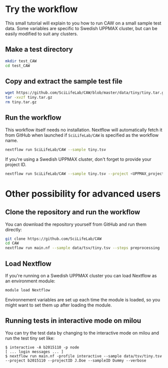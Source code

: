 # Try the workflow
This small tutorial will explain to you how to run CAW on a small sample test data. Some variables are specific to Swedish UPPMAX cluster, but can be easily modified to suit any clusters.

## Make a test directory
```bash
mkdir test_CAW
cd test_CAW
```

## Copy and extract the sample test file
```bash
wget https://github.com/SciLifeLab/CAW/blob/master/data/tiny/tiny.tar.gz?raw=true -O tiny.tar.gz
tar -xvzf tiny.tar.gz
rm tiny.tar.gz
```

## Run the workflow
This workflow itself needs no installation. Nextflow will automatically fetch it from GitHub when launched if `SciLifeLab/CAW` is specified as the workflow name.
```bash
nextflow run SciLifeLab/CAW --sample tiny.tsv
```
If you're using a Swedish UPPMAX cluster, don't forget to provide your project ID.
```bash
nextflow run SciLifeLab/CAW --sample tiny.tsv --project <UPPMAX_project_ID>
```

# Other possibility for advanced users

## Clone the repository and run the workflow
You can download the repository yourself from GitHub and run them directly:
```bash
git clone https://github.com/SciLifeLab/CAW
cd CAW
nextflow run main.nf --sample data/tsv/tiny.tsv --steps preprocessing
```

## Load Nextflow
If you're running on a Swedish UPPMAX cluster you can load Nextflow as an environment module:
```bash
module load Nextflow
```
Environnement variables are set up each time the module is loaded, so you might want to set them up after loading the module.

## Running tests in interactive mode on milou
You can try the test data by changing to the interactive mode on milou and run the test tiny set like:
```
$ interactive -A b2015110 -p node
[ ... login messages ... ]
$ nextflow run main.nf -profile interactive --sample data/tsv/tiny.tsv --project b2015110 --projectID J.Doe --sampleID Dummy --verbose
```
